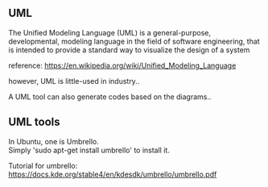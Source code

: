 UML
----------------

The Unified Modeling Language (UML) is a general-purpose, developmental, 
modeling language in the field of software engineering, 
that is intended to provide a standard way to visualize the design of a system

reference: https://en.wikipedia.org/wiki/Unified_Modeling_Language

however, UML is little-used in industry.. 


A UML tool can also generate codes based on the diagrams..


UML tools
-----------------

In Ubuntu, one is Umbrello.  
Simply 'sudo apt-get install umbrello' to install it.

Tutorial for umbrello: https://docs.kde.org/stable4/en/kdesdk/umbrello/umbrello.pdf
